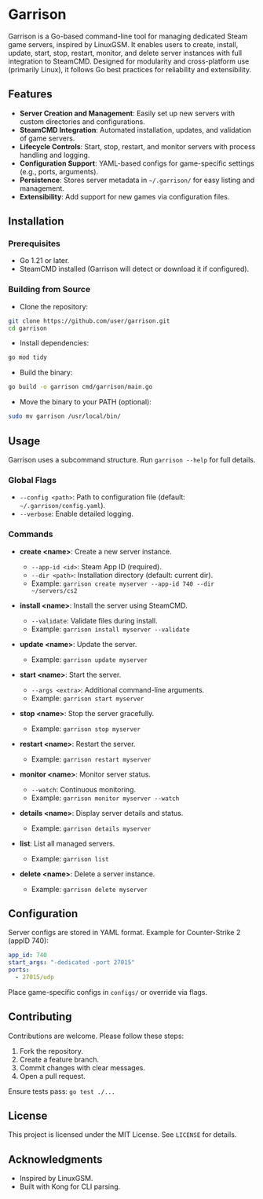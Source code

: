 
# Garrison

Garrison is a Go-based command-line tool for managing dedicated Steam game servers, inspired by LinuxGSM. It enables users to create, install, update, start, stop, restart, monitor, and delete server instances with full integration to SteamCMD. Designed for modularity and cross-platform use (primarily Linux), it follows Go best practices for reliability and extensibility.

## Features

- **Server Creation and Management**: Easily set up new servers with custom directories and configurations.
- **SteamCMD Integration**: Automated installation, updates, and validation of game servers.
- **Lifecycle Controls**: Start, stop, restart, and monitor servers with process handling and logging.
- **Configuration Support**: YAML-based configs for game-specific settings (e.g., ports, arguments).
- **Persistence**: Stores server metadata in `~/.garrison/` for easy listing and management.
- **Extensibility**: Add support for new games via configuration files.

## Installation

### Prerequisites

- Go 1.21 or later.
- SteamCMD installed (Garrison will detect or download it if configured).

### Building from Source

- Clone the repository:

```sh
git clone https://github.com/user/garrison.git
cd garrison
```

- Install dependencies:

```sh
go mod tidy
```

- Build the binary:

```sh
go build -o garrison cmd/garrison/main.go
```

- Move the binary to your PATH (optional):

```sh
sudo mv garrison /usr/local/bin/
```

## Usage

Garrison uses a subcommand structure. Run `garrison --help` for full details.

### Global Flags

- `--config <path>`: Path to configuration file (default: `~/.garrison/config.yaml`).
- `--verbose`: Enable detailed logging.

### Commands

- **create \<name\>**: Create a new server instance.
  - `--app-id <id>`: Steam App ID (required).
  - `--dir <path>`: Installation directory (default: current dir).
  - Example: `garrison create myserver --app-id 740 --dir ~/servers/cs2`

- **install \<name\>**: Install the server using SteamCMD.
  - `--validate`: Validate files during install.
  - Example: `garrison install myserver --validate`

- **update \<name\>**: Update the server.
  - Example: `garrison update myserver`

- **start \<name\>**: Start the server.
  - `--args <extra>`: Additional command-line arguments.
  - Example: `garrison start myserver`

- **stop \<name\>**: Stop the server gracefully.
  - Example: `garrison stop myserver`

- **restart \<name\>**: Restart the server.
  - Example: `garrison restart myserver`

- **monitor \<name\>**: Monitor server status.
  - `--watch`: Continuous monitoring.
  - Example: `garrison monitor myserver --watch`

- **details \<name\>**: Display server details and status.
  - Example: `garrison details myserver`

- **list**: List all managed servers.
  - Example: `garrison list`

- **delete \<name\>**: Delete a server instance.
  - Example: `garrison delete myserver`

## Configuration

Server configs are stored in YAML format. Example for Counter-Strike 2 (appID 740):

```yaml
app_id: 740
start_args: "-dedicated -port 27015"
ports:
  - 27015/udp
```

Place game-specific configs in `configs/` or override via flags.

## Contributing

Contributions are welcome. Please follow these steps:

1. Fork the repository.
2. Create a feature branch.
3. Commit changes with clear messages.
4. Open a pull request.

Ensure tests pass: `go test ./...`

## License

This project is licensed under the MIT License. See `LICENSE` for details.

## Acknowledgments

- Inspired by LinuxGSM.
- Built with Kong for CLI parsing.
